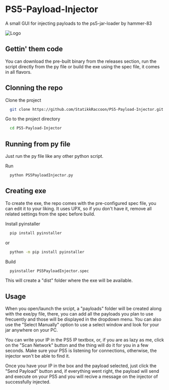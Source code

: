 # PS5-Payload-Injector
A small GUI for injecting payloads to the ps5-jar-loader by hammer-83


![Logo](https://imgur.com/cyGEMEo.png)


## Gettin' them code

You can download the pre-built binary from the releases section, run the script directly from the py file or build the exe using the spec file, it comes in all flavors.

## Clonning the repo

Clone the project

```bash
  git clone https://github.com/StatikkRaccoon/PS5-Payload-Injector.git
```

Go to the project directory

```bash
  cd PS5-Payload-Injector
```
## Running from py file

Just run the py file like any other python script.

Run

```bash
  python PS5PayloadInjector.py
```

## Creating exe

To create the exe, the repo comes with the pre-configured spec file, you can edit it to your liking. It uses UPX, so if you don't have it, remove all related settings from the spec before build.

Install pyinstaller

```bash
  pip install pyinstaller
```
or

```bash
  python -m pip install pyinstaller
```

Build

```bash
  pyinstaller PS5PayloadInjector.spec
```
This will create a "dist" folder where the exe will be available.

## Usage

When you open/launch the srcipt, a "payloads" folder will be created along with the exe/py file, there, you can add all the payloads you plan to use frecuently and those will be displayed in the dropdown menu. You can also use the "Select Manually" option to use a select window and look for your jar anywhere on your PC.

You can write your IP in the PS5 IP textbox, or, if you are as lazy as me, click on the "Scan Network" button and the thing will do it for you in a few seconds. Make sure your PS5 is listening for connections, otherwise, the injector won't be able to find it.

Once you have your IP in the box and the payload selected, just click the "Send Payload" button and, if everything went right, the payload will send and execute on your PS5 and you will recive a message on the injector of successfully injected.

